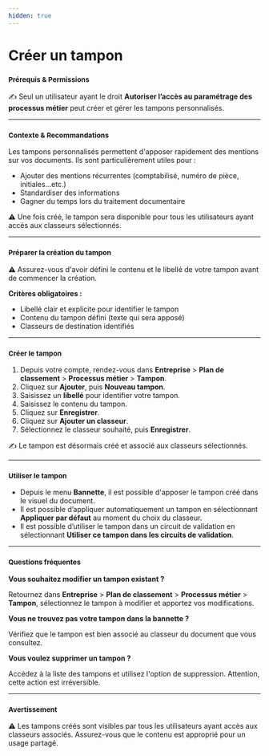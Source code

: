 ```yaml
---
hidden: true
---
```


# Créer un tampon

### <sup>**Prérequis & Permissions**</sup>

✍️ Seul un utilisateur ayant le droit **Autoriser l’accès au paramétrage des processus métier** peut créer et gérer les tampons personnalisés.

***

### <sup>**Contexte & Recommandations**</sup>

Les tampons personnalisés permettent d'apposer rapidement des mentions sur vos documents. Ils sont particulièrement utiles pour :

* Ajouter des mentions récurrentes (comptabilisé, numéro de pièce, initiales…etc.)
* Standardiser des informations
* Gagner du temps lors du traitement documentaire

⚠️ Une fois créé, le tampon sera disponible pour tous les utilisateurs ayant accès aux classeurs sélectionnés.

***

### <sup>**Préparer la création du tampon**</sup>

⚠️ Assurez-vous d'avoir défini le contenu et le libellé de votre tampon avant de commencer la création.

**Critères obligatoires :**

* Libellé clair et explicite pour identifier le tampon
* Contenu du tampon défini (texte qui sera apposé)
* Classeurs de destination identifiés

***

### <sup>**Créer le tampon**</sup>

1. Depuis votre compte, rendez-vous dans **Entreprise** > **Plan de classement** > **Processus métier** > **Tampon**.
2. Cliquez sur **Ajouter**, puis **Nouveau tampon**.
3. Saisissez un **libellé** pour identifier votre tampon.
4. Saisissez le contenu du tampon.
5. Cliquez sur **Enregistrer**.
6. Cliquez sur **Ajouter un classeur**.
7. Sélectionnez le classeur souhaité, puis **Enregistrer**.

✍️ Le tampon est désormais créé et associé aux classeurs sélectionnés.

***

### <sup>**Utiliser le tampon**</sup>

* Depuis le menu **Bannette**, il est possible d'apposer le tampon créé dans le visuel du document.
* Il est possible d’appliquer automatiquement un tampon en sélectionnant **Appliquer par défaut** au moment du choix du classeur.
* Il est possible d’utiliser le tampon dans un circuit de validation en sélectionnant **Utiliser ce tampon dans les circuits de validation**.

***

### <sup>**Questions fréquentes**</sup>

**Vous souhaitez modifier un tampon existant ?**

Retournez dans **Entreprise** > **Plan de classement** > **Processus métier** > **Tampon**, sélectionnez le tampon à modifier et apportez vos modifications.

**Vous ne trouvez pas votre tampon dans la bannette ?**

Vérifiez que le tampon est bien associé au classeur du document que vous consultez.

**Vous voulez supprimer un tampon ?**

Accédez à la liste des tampons et utilisez l'option de suppression. Attention, cette action est irréversible.

***

### <sup>**Avertissement**</sup>

⚠️ Les tampons créés sont visibles par tous les utilisateurs ayant accès aux classeurs associés. Assurez-vous que le contenu est approprié pour un usage partagé.
